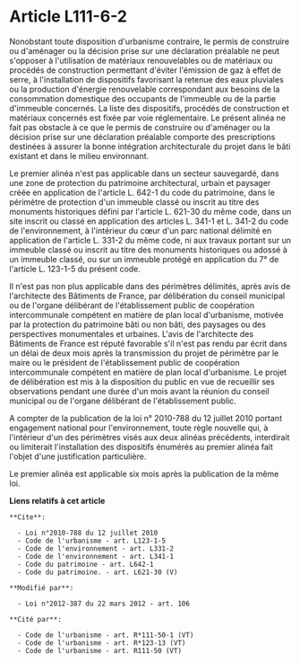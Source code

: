 # Article L111-6-2

Nonobstant toute disposition d'urbanisme contraire, le permis de construire ou d'aménager ou la décision prise sur une
déclaration préalable ne peut s'opposer à l'utilisation de matériaux renouvelables ou de matériaux ou procédés de
construction permettant d'éviter l'émission de gaz à effet de serre, à l'installation de dispositifs favorisant la retenue
des eaux pluviales ou la production d'énergie renouvelable correspondant aux besoins de la consommation domestique des
occupants de l'immeuble ou de la partie d'immeuble concernés. La liste des dispositifs, procédés de construction et matériaux
concernés est fixée par voie réglementaire. Le présent alinéa ne fait pas obstacle à ce que le permis de construire ou
d'aménager ou la décision prise sur une déclaration préalable comporte des prescriptions destinées à assurer la bonne
intégration architecturale du projet dans le bâti existant et dans le milieu environnant. 

Le premier alinéa n'est pas applicable dans un secteur sauvegardé, dans une zone de protection du patrimoine architectural,
urbain et paysager créée en application de l'article L. 642-1 du code du patrimoine, dans le périmètre de protection d'un
immeuble classé ou inscrit au titre des monuments historiques défini par l'article L. 621-30 du même code, dans un site
inscrit ou classé en application des articles L. 341-1 et L. 341-2 du code de l'environnement, à l'intérieur du cœur d'un
parc national délimité en application de l'article L. 331-2 du même code, ni aux travaux portant sur un immeuble classé ou
inscrit au titre des monuments historiques ou adossé à un immeuble classé, ou sur un immeuble protégé en application du 7° de
l'article L. 123-1-5 du présent code. 

Il n'est pas non plus applicable dans des périmètres délimités, après avis de l'architecte des Bâtiments de France, par
délibération du conseil municipal ou de l'organe délibérant de l'établissement public de coopération intercommunale compétent
en matière de plan local d'urbanisme, motivée par la protection du patrimoine bâti ou non bâti, des paysages ou des
perspectives monumentales et urbaines. L'avis de l'architecte des Bâtiments de France est réputé favorable s'il n'est pas
rendu par écrit dans un délai de deux mois après la transmission du projet de périmètre par le maire ou le président de
l'établissement public de coopération intercommunale compétent en matière de plan local d'urbanisme. Le projet de
délibération est mis à la disposition du public en vue de recueillir ses observations pendant une durée d'un mois avant la
réunion du conseil municipal ou de l'organe délibérant de l'établissement public. 

A compter de la publication de la loi n° 2010-788 du 12 juillet 2010 portant engagement national pour l'environnement, toute
règle nouvelle qui, à l'intérieur d'un des périmètres visés aux deux alinéas précédents, interdirait ou limiterait
l'installation des dispositifs énumérés au premier alinéa fait l'objet d'une justification particulière. 

Le premier alinéa est applicable six mois après la publication de la même loi.

**Liens relatifs à cet article**

	**Cite**:

	  - Loi n°2010-788 du 12 juillet 2010
	  - Code de l'urbanisme - art. L123-1-5
	  - Code de l'environnement - art. L331-2
	  - Code de l'environnement - art. L341-1
	  - Code du patrimoine - art. L642-1
	  - Code du patrimoine. - art. L621-30 (V)

	**Modifié par**:

	  - Loi n°2012-387 du 22 mars 2012 - art. 106

	**Cité par**:

	  - Code de l'urbanisme - art. R*111-50-1 (VT)
	  - Code de l'urbanisme - art. R*123-13 (VT)
	  - Code de l'urbanisme - art. R111-50 (VT)
